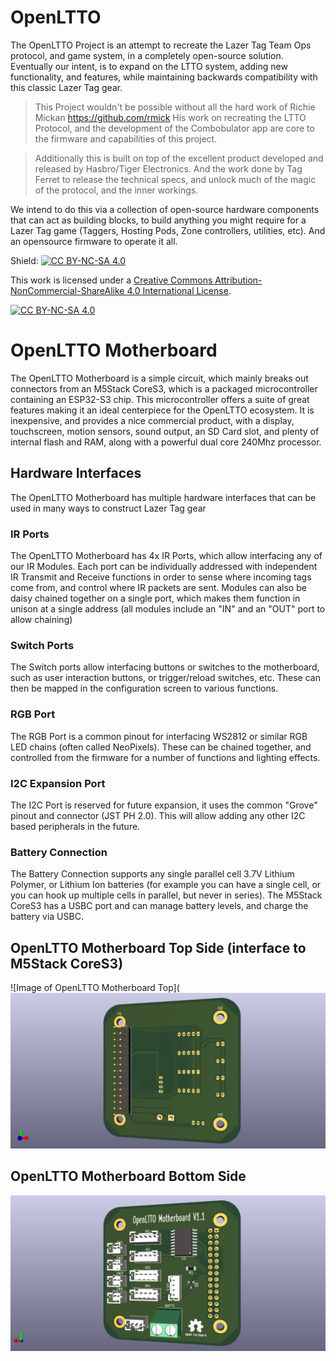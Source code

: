 # OpenLTTO
The OpenLTTO Project is an attempt to recreate the Lazer Tag Team Ops protocol, and game system, in a completely open-source solution. Eventually our intent, is to expand on the LTTO system, adding new functionality, and features, while maintaining backwards compatibility with this classic Lazer Tag gear.

> This Project wouldn't be possible without all the hard work of Richie Mickan https://github.com/rmick
> His work on recreating the LTTO Protocol, and the development of the Combobulator app are core to the firmware and capabilities of this project.

> Additionally this is built on top of the excellent product developed and released by Hasbro/Tiger Electronics. And the work done by Tag Ferret to release the technical specs, and unlock much of the magic of the protocol, and the inner workings.

We intend to do this via a collection of open-source hardware components that can act as building blocks, to build anything you might require for a Lazer Tag game (Taggers, Hosting Pods, Zone controllers, utilities, etc). And an opensource firmware to operate it all. 

Shield: [![CC BY-NC-SA 4.0][cc-by-nc-sa-shield]][cc-by-nc-sa]

This work is licensed under a
[Creative Commons Attribution-NonCommercial-ShareAlike 4.0 International License][cc-by-nc-sa].

[![CC BY-NC-SA 4.0][cc-by-nc-sa-image]][cc-by-nc-sa]

[cc-by-nc-sa]: http://creativecommons.org/licenses/by-nc-sa/4.0/
[cc-by-nc-sa-image]: https://licensebuttons.net/l/by-nc-sa/4.0/88x31.png
[cc-by-nc-sa-shield]: https://img.shields.io/badge/License-CC%20BY--NC--SA%204.0-lightgrey.svg

# OpenLTTO Motherboard
The OpenLTTO Motherboard is a simple circuit, which mainly breaks out connectors from an M5Stack CoreS3, which is a packaged microcontroller containing an ESP32-S3 chip. This microcontroller offers a suite of great features making it an ideal centerpiece for the OpenLTTO ecosystem. It is inexpensive, and provides a nice commercial product, with a display, touchscreen, motion sensors, sound output, an SD Card slot, and plenty of internal flash and RAM, along with a powerful dual core 240Mhz processor.

## Hardware Interfaces
The OpenLTTO Motherboard has multiple hardware interfaces that can be used in many ways to construct Lazer Tag gear

### IR Ports
The OpenLTTO Motherboard has 4x IR Ports, which allow interfacing any of our IR Modules. Each port can be individually addressed with independent IR Transmit and Receive functions in order to sense where incoming tags come from, and control where IR packets are sent. Modules can also be daisy chained together on a single port, which makes them function in unison at a single address (all modules include an "IN" and an "OUT" port to allow chaining)

### Switch Ports
The Switch ports allow interfacing buttons or switches to the motherboard, such as user interaction buttons, or trigger/reload switches, etc. These can then be mapped in the configuration screen to various functions.

### RGB Port
The RGB Port is a common pinout for interfacing WS2812 or similar RGB LED chains (often called NeoPixels). These can be chained together, and controlled from the firmware for a number of functions and lighting effects.

### I2C Expansion Port
The I2C Port is reserved for future expansion, it uses the common "Grove" pinout and connector (JST PH 2.0). This will allow adding any other I2C based peripherals in the future.

### Battery Connection
The Battery Connection supports any single parallel cell 3.7V Lithium Polymer, or Lithium Ion batteries (for example you can have a single cell, or you can hook up multiple cells in parallel, but never in series). The M5Stack CoreS3 has a USBC port and can manage battery levels, and charge the battery via USBC.

## OpenLTTO Motherboard Top Side (interface to M5Stack CoreS3)
![Image of OpenLTTO Motherboard Top](![image](https://github.com/OpenLTTO/OpenLTTO-Motherboard/blob/main/OpenLTTO%20Motherboard%20Top.png?raw=true)

## OpenLTTO Motherboard Bottom Side
![Image of OpenLTTO Motherboard Bottom](https://github.com/OpenLTTO/OpenLTTO-Motherboard/blob/main/OpenLTTO%20Motherboard%20Bottom.png?raw=true)

